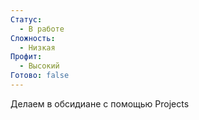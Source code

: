 ```yaml
---
Статус:
  - В работе
Сложность:
  - Низкая
Профит:
  - Высокий
Готово: false
---
```

Делаем в обсидиане с помощью Projects